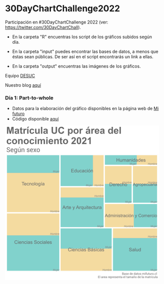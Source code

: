 # 30DayChartChallenge2022

Participación en #30DayChartChallenge 2022 (ver: https://twitter.com/30DayChartChall).

- En la carpeta "R" encuentras los script de los gráficos subidos según día.

- En la carpeta "input" puedes encontrar las bases de datos, a menos que éstas sean públicas. De ser así en el script encontrarás un link a ellas.

- En la carpeta "output" encuentras las imágenes de los gráficos.

Equipo [DESUC](http://sociologia.uc.cl/desuc/quienes-somos-desuc/)

Nuestro blog [aquí](https://blog.desuc.cl/) 

### Día 1: Part-to-whole 

- Datos para la elaboración del gráfico disponibles en la página web de [Mi futuro](https://www.mifuturo.cl/bases-de-datos-de-matriculados)
- Código disponible [aquí](/R/part_to_whole.R)

![Día 1](output/part_to_whole_1.png)
